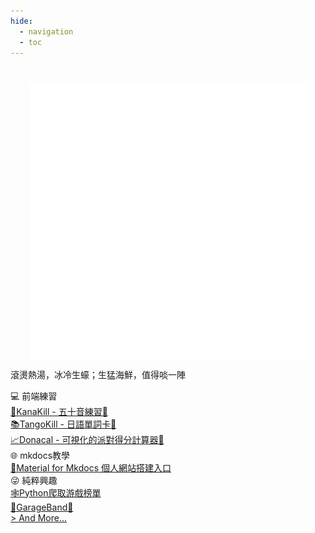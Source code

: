 ```yaml
---
hide:
  - navigation
  - toc
---
```

<script>
  // change index style: full page

  let styleElem = document.head.appendChild(document.createElement("style"));
  styleElem.innerHTML = `
    .md-main__inner {
      margin-top: 0;
      backgroud: white;
    }
  
    main> .md-grid {
      max-width: none;
    }
    .md-content__inner {
      margin: 0;
      padding-top: 0;
    }
    .md-content__inner:before {
      height: 0;
    }

  
  `

  
</script>
#
<h1 style="display:none">TingZaiZuk - 艇仔粥</h1>
<div class="titlecard">
  <div class = "tinggif">
    <img src = './assets/tinggif.gif' style="display: block; margin: auto;">
    <p>滾燙熱湯，冰冷生蠔；生猛海鮮，值得啖一陣</p>
  </div>
</div>
<div class="index">
  <div class="flexbox">
    <div class="contentcard">
      <div class="cardtitle">&#128187; 前端練習</div>
      <div class="cardinfo">
        <a style="display: block;" href="https://kanakill.netlify.app/" target="_blank">&#127800;KanaKill - 五十音練習&#128279;</a>
        <a style="display: block;" href="https://tangokill.netlify.app/" target="_blank">&#128218;TangoKill - 日語單詞卡&#128279;</a>
        <a style="display: block;" href="https://herointene.github.io/donatcal/withvue" target="_blank">&#128200;Donacal - 可視化的派對得分計算器&#128279;</a>
      </div>
    </div>
    <div class="contentcard">
      <div class="cardtitle">&#127760; mkdocs教學</div>
      <div class="cardinfo">
        <a style="display: block;" href="tech/mkdocsbuild/">&#128682;Material for Mkdocs 個人網站搭建入口</a>
      </div>
    </div>
    <div class="contentcard">
      <div class="cardtitle">&#128540; 純粹興趣</div>
      <div class="cardinfo">
        <a style="display: block;" href="tech/steam-crawling-python/">&#128376;Python爬取游戲榜單</a>
        <a style="display: block;" target="_blank" href="https://www.bilibili.com/video/BV1YT4y1372J?share_source=copy_web&vd_source=d8a6dfd1a191d941c82d16c48512ba70">&#127928;GarageBand&#128279;</a>
        <a style="display: block;" href="talk/about-life-choices/">> And More...</a>
      </div>
    </div>
  </div>
</div>